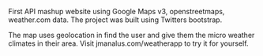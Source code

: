 First API mashup website using Google Maps v3, openstreetmaps, weather.com data. The project was built using Twitters bootstrap. 

The map uses geolocation in find the user and give them the micro weather climates in their area. Visit jmanalus.com/weatherapp to try it for yourself. 
